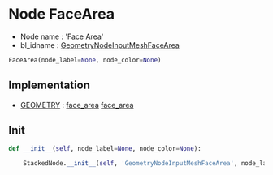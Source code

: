 # Node FaceArea

- Node name : 'Face Area'
- bl_idname : [GeometryNodeInputMeshFaceArea](https://docs.blender.org/api/current/bpy.types.GeometryNodeInputMeshFaceArea.html)


``` python
FaceArea(node_label=None, node_color=None)
```
## Implementation

- [GEOMETRY](/docs/GeoNodes/GEOMETRY.md) : [face_area](/docs/GeoNodes/socket_GEOMETRY.md#face_area) [face_area](/docs/GeoNodes/socket_GEOMETRY.md#face_area)

## Init

``` python
def __init__(self, node_label=None, node_color=None):

    StackedNode.__init__(self, 'GeometryNodeInputMeshFaceArea', node_label=node_label, node_color=node_color)
```
